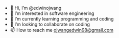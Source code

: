 - 👋 Hi, I’m @edwinojwang
- 👀 I’m interested in software engineering
- 🌱 I’m currently learning programming and coding
- 💞️ I’m looking to collaborate on coding
- 📫 How to reach me ojwangedwin98@gmail.com

<!---
edwinojwang/edwinojwang is a ✨ special ✨ repository because its `README.md` (this file) appears on your GitHub profile.
You can click the Preview link to take a look at your changes.
--->

